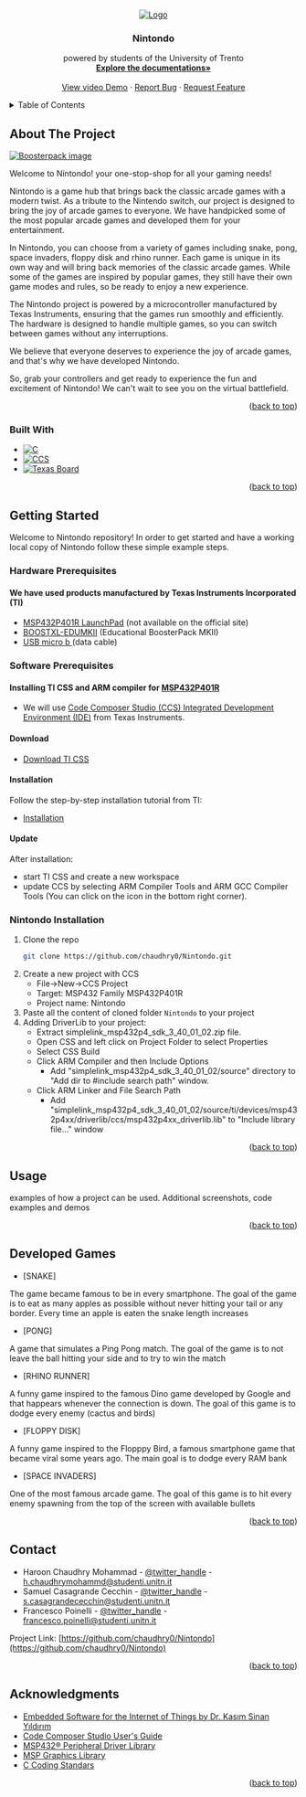
<a name="readme-top"></a>

<br />
<div align="center">
  <a href="https://github.com/github_username/repo_name">
    <img src="images/banner.png" alt="Logo" width="whatever" height="whatever">
  </a>

<h3 align="center">Nintondo</h3>

  <p align="center">
    powered by students of the University of Trento
    <br />
    <a href="https://github.com/chaudhry0/Nintondo/tree/master/Documentazione"><strong>Explore the documentations»</strong></a>
    <br />
    <br />
    <a href="https://github.com/github_username/repo_name">View video Demo</a>
    ·
    <a href="https://github.com/github_username/repo_name/issues">Report Bug</a>
    ·
    <a href="https://github.com/github_username/repo_name/issues">Request Feature</a>
  </p>
</div>



<!-- TABLE OF CONTENTS -->
<details>
  <summary>Table of Contents</summary>
  <ol>
    <li>
      <a href="#about-the-project">About The Project</a>
      <ul>
        <li><a href="#built-with">Built With</a></li>
      </ul>
    </li>
    <li>
      <a href="#getting-started">Getting Started</a>
      <ul>
        <li><a href="#prerequisites">Prerequisites</a></li>
        <li><a href="#installation">Installation</a></li>
      </ul>
    </li>
    <li><a href="#usage">Usage</a></li>
    <li><a href="#developedgames">Developed Games</a></li>
    <li><a href="#contact">Contact</a></li>
    <li><a href="#acknowledgments">Acknowledgments</a></li>
  </ol>
</details>

<!-- ABOUT THE PROJECT -->
## About The Project

[![Boosterpack image][boosterpack]](https://www.ti.com/tool/BOOSTXL-EDUMKII)

Welcome to Nintondo!
your one-stop-shop for all your gaming needs!

Nintondo is a game hub that brings back the classic arcade games with a modern twist. As a tribute to the Nintendo switch, our project is designed to bring the joy of arcade games to everyone. We have handpicked some of the most popular arcade games and developed them for your entertainment.

In Nintondo, you can choose from a variety of games including snake, pong, space invaders, floppy disk and rhino runner. Each game is unique in its own way and will bring back memories of the classic arcade games. While some of the games are inspired by popular games, they still have their own game modes and rules, so be ready to enjoy a new experience.

The Nintondo project is powered by a microcontroller manufactured by Texas Instruments, ensuring that the games run smoothly and efficiently. The hardware is designed to handle multiple games, so you can switch between games without any interruptions.

We believe that everyone deserves to experience the joy of arcade games, and that's why we have developed Nintondo.

So, grab your controllers and get ready to experience the fun and excitement of Nintondo! We can't wait to see you on the virtual battlefield.



<p align="right">(<a href="#readme-top">back to top</a>)</p>

### Built With
* [![C][C-logo]][C-url]
* [![CCS][CCS-logo]][CCS-url]
* [![Texas Board][Texas-logo]][Texas-url]
<p align="right">(<a href="#readme-top">back to top</a>)</p>

<!-- GETTING STARTED -->
## Getting Started

Welcome to Nintondo repository! In order to get started and have a working local copy of Nintondo follow these simple example steps.

### Hardware Prerequisites
#### We have used products manufactured by Texas Instruments Incorporated (TI)
- <a href="https://www.amazon.com/Development-Boards-Kits-MSP432P401R-LaunchPad/dp/B01LWR1MSO">MSP432P401R LaunchPad</a>  (not available on the official site)
- <a href="https://www.ti.com/tool/BOOSTXL-EDUMKII">BOOSTXL-EDUMKII</a>  (Educational BoosterPack MKII)
- <a href="https://a.co/d/8gtmkFi">USB micro b </a> (data cable)

### Software Prerequisites

#### Installing TI CSS and ARM compiler for <a href="https://www.ti.com/product/MSP432P401R">MSP432P401R</a>
- We will use <a href="https://www.ti.com/tool/CCSTUDIO"> Code Composer Studio (CCS) Integrated Development Environment (IDE)</a> from Texas Instruments.

#### Download
- <a href="https://www.ti.com/tool/download/CCSTUDIO">Download TI CSS</a>

#### Installation
Follow the step-by-step installation tutorial from TI:
- <a href="https://software-dl.ti.com/ccs/esd/documents/users_guide_10.1.0/ccs_installation.html">Installation</a>

#### Update
After installation:
  - start TI CSS and create a new workspace
  - update CCS by selecting ARM Compiler Tools and ARM GCC Compiler Tools (You can click on the icon in the bottom right corner).


### Nintondo Installation
1. Clone the repo
   ```sh
   git clone https://github.com/chaudhry0/Nintondo.git
   ```
2. Create a new project with CCS
    -  File->New->CCS Project
    -  Target: MSP432 Family  MSP432P401R
    -  Project name: Nintondo
3. Paste all the content of cloned folder `Nintondo` to your project
4. Adding DriverLib to your project:
    - Extract simplelink_msp432p4_sdk_3_40_01_02.zip file. 
    - Open CSS and left click on Project Folder to select Properties
    - Select CSS Build
    - Click ARM Compiler and then Include Options
      - Add "simplelink_msp432p4_sdk_3_40_01_02/source" directory to "Add dir to #include search path" window.
    - Click ARM Linker and File Search Path
      - Add "simplelink_msp432p4_sdk_3_40_01_02/source/ti/devices/msp432p4xx/driverlib/ccs/msp432p4xx_driverlib.lib" to "Include library file..." window


<p align="right">(<a href="#readme-top">back to top</a>)</p>

<!-- USAGE EXAMPLES -->
## Usage
examples of how a project can be used. Additional screenshots, code examples and demos

<p align="right">(<a href="#readme-top">back to top</a>)</p>

<!-- DEVELOPEDGAMES -->
## Developed Games
- [SNAKE]

The game became famous to be in every smartphone. The goal of the game is to eat as many apples as possible without never hitting your tail or any border. Every time an apple is eaten the snake length increases

- [PONG]

A game that simulates a Ping Pong match. The goal of the game is to not leave the ball hitting your side and to try to win the match

- [RHINO RUNNER]

A funny game inspired to the famous Dino game developed by Google and that happears whenever the connection is down. The goal of this game is to dodge every enemy (cactus and birds)

- [FLOPPY DISK]

A funny game inspired to the Flopppy Bird, a famous smartphone game that became viral some years ago. The main goal is to dodge every RAM bank

- [SPACE INVADERS]

One of the most famous arcade game. The goal of this game is to hit every enemy spawning from the top of the screen with available bullets
 
<p align="right">(<a href="#readme-top">back to top</a>)</p>

<!-- CONTACT -->
## Contact

-   Haroon Chaudhry Mohammad - [@twitter_handle](https://twitter.com/twitter_handle) - h.chaudhrymohammd@studenti.unitn.it
-   Samuel Casagrande Cecchin - [@twitter_handle](https://twitter.com/twitter_handle) - s.casagrandececchin@studenti.unitn.it
-   Francesco Poinelli - [@twitter_handle](https://twitter.com/twitter_handle) - francesco.poinelli@studenti.unitn.it


Project Link: [https://github.com/chaudhry0/Nintondo](https://github.com/chaudhry0/Nintondo)

<p align="right">(<a href="#readme-top">back to top</a>)</p>

<!-- ACKNOWLEDGMENTS -->
## Acknowledgments
* [Embedded Software for the Internet of Things by Dr. Kasım Sinan Yıldırım](https://sinanyil81.github.io/courses/trento/2021/iot/)
* [Code Composer Studio User's Guide](https://software-dl.ti.com/ccs/esd/documents/users_guide/index.html)
* [MSP432® Peripheral Driver Library](https://schaumont.dyn.wpi.edu/ece4703b22/_downloads/7a8fc22c23fd2706dfd4d3f5256fad98/msp432-driverlib-user.pdf)
* [MSP Graphics Library](https://software-dl.ti.com/msp430/msp430_public_sw/mcu/msp430/SIMPLELINK_MSP432_SDK/1.20.00.45/exports/docs/grlib/grlib-UsersGuide.pdf)
* [C Coding Standars](https://barrgroup.com/sites/default/files/barr_c_coding_standard_2018.pdf)


<p align="right">(<a href="#readme-top">back to top</a>)</p>

<!-- MARKDOWN LINKS & IMAGES -->
[boosterpack]: images/IMG_boosterpack.PNG
[C-logo]: https://img.shields.io/badge/C%20Language-000000?style=for-the-badge&logo=c%2B%2B&logoColor=white
[C-url]: https://en.cppreference.com/w/c/language
[CCS-logo]: images/ccstudio-transparent-final.png
[CCS-url]: https://www.ti.com/tool/CCSTUDIO
[Texas-logo]: images/Texas_Instruments_Logo.svg_32.png
[Texas-url]: https://www.ti.com/product/MSP432P401R
